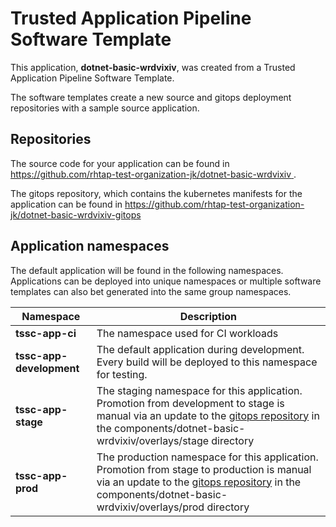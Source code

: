 # Trusted Application Pipeline Software Template

This application, **dotnet-basic-wrdvixiv**, was created from a Trusted Application Pipeline Software Template.

The software templates create a new source and gitops deployment repositories with a sample source application. 

## Repositories

The source code for your application can be found in [https://github.com/rhtap-test-organization-jk/dotnet-basic-wrdvixiv ](https://github.com/rhtap-test-organization-jk/dotnet-basic-wrdvixiv ).
 
The gitops repository, which contains the kubernetes manifests for the application can be found in 
[https://github.com/rhtap-test-organization-jk/dotnet-basic-wrdvixiv-gitops ](https://github.com/rhtap-test-organization-jk/dotnet-basic-wrdvixiv-gitops ) 

## Application namespaces 

The default application will be found in the following namespaces. Applications can be deployed into unique namespaces or multiple software templates can also bet generated into the same group namespaces.  

|  Namespace   |  Description   |  
| -------- | -------- |
| **tssc-app-ci** | The namespace used for CI workloads |
| **tssc-app-development** | The default application during development. Every build will be deployed to this namespace for testing. |
| **tssc-app-stage** | The staging namespace for this application. Promotion from development to stage is manual via an update to the [gitops repository](https://github.com/rhtap-test-organization-jk/dotnet-basic-wrdvixiv-gitops ) in the components/dotnet-basic-wrdvixiv/overlays/stage directory |
| **tssc-app-prod** | The production namespace for this application. Promotion from stage to production is manual via an update to the [gitops repository](https://github.com/rhtap-test-organization-jk/dotnet-basic-wrdvixiv-gitops ) in the components/dotnet-basic-wrdvixiv/overlays/prod directory |
